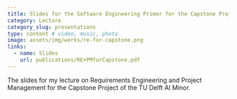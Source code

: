 ```yaml
---
title: Slides for the Software Engineering Primer for the Capstone Project of the AI Minor @ TU Delft 2022
category: Lecture
category_slug: presentations
type: content # video, music, photo
image: assets/img/works/re-for-capstone.png
links:
  - name: Slides
    url: publications/RE+PMforCapstone.pdf
---
```


The slides for my lecture on Requirements Engineering and Project Management for the Capstone Project of the TU Delft AI Minor.
